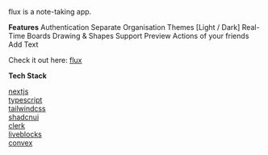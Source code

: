 flux is a note-taking app.

**Features**
Authentication
Separate Organisation
Themes [Light / Dark]
Real-Time Boards
Drawing & Shapes Support
Preview Actions of your friends
Add Text

Check it out here: [flux](https://flux.stormej.me/)

**Tech Stack**

[nextjs](https://nextjs.org/) \
[typescript](https://www.typescriptlang.org/) \
[tailwindcss](https://tailwindcss.com/) \
[shadcnui](https://ui.shadcn.com/) \
[clerk](https://clerk.com/) \
[liveblocks](https://liveblocks.io/) \
[convex](https://www.convex.dev/)
